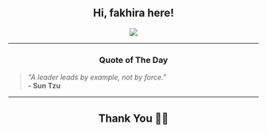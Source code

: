 <h2 align="center"> Hi, fakhira here!</h2>

<p align="center">
<a href="https://github.com/fakhiralkda" alt="github streak"><img src="https://dvst-streak.herokuapp.com/?user=fakhiralkda&theme=tokyonight&fire=DD472C"></a>
</p>

<hr>
<h3 align="center">Quote of The Day</h3>
<p align="center">
<blockquote>
<i>"A leader leads by example, not by force."</i>
<br>
<b>- Sun Tzu</b>
</blockquote>
</p>


<hr>
<h2 align="center">Thank You 🙏🏼</h2>
